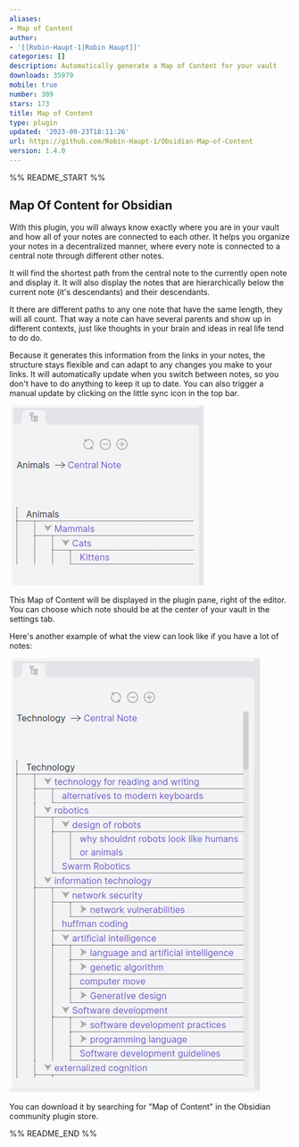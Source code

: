 ```yaml
---
aliases:
- Map of Content
author:
- '[[Robin-Haupt-1|Robin Haupt]]'
categories: []
description: Automatically generate a Map of Content for your vault
downloads: 35979
mobile: true
number: 309
stars: 173
title: Map of Content
type: plugin
updated: '2023-09-23T18:11:26'
url: https://github.com/Robin-Haupt-1/Obsidian-Map-of-Content
version: 1.4.0
---
```


%% README_START %%

## Map Of Content for Obsidian

With this plugin, you will always know exactly where you are in your vault and how all of your notes are connected to each other. It helps you organize your notes in a decentralized manner, where every note is connected to a central note through different other notes.

It will find the shortest path from the central note to the currently open note and display it. It will also display the notes that are hierarchically below the current note (it's descendants) and their descendants.

It there are different paths to any one note that have the same length, they will all count. That way a note can have several parents and show up in different contexts, just like thoughts in your brain and ideas in real life tend to do do.

Because it generates this information from the links in your notes, the structure stays flexible and can adapt to any changes you make to your links. It will automatically update when you switch between notes, so you don't have to do anything to keep it up to date. You can also trigger a manual update by clicking on the little sync icon in the top bar.

![Example Map of Content](https://raw.githubusercontent.com/Robin-Haupt-1/Obsidian-Map-of-Content/main/doc/view.png "Example Map of Content")

This Map of Content will be displayed in the plugin pane, right of the editor. You can choose which note should be at the center of your vault in the settings tab.

Here's another example of what the view can look like if you have a lot of notes:

![Second example Map of Content](https://raw.githubusercontent.com/Robin-Haupt-1/Obsidian-Map-of-Content/main/doc/example%203.png "Second Example Map of Content")


You can download it by searching for "Map of Content" in the Obsidian community plugin store.


%% README_END %%